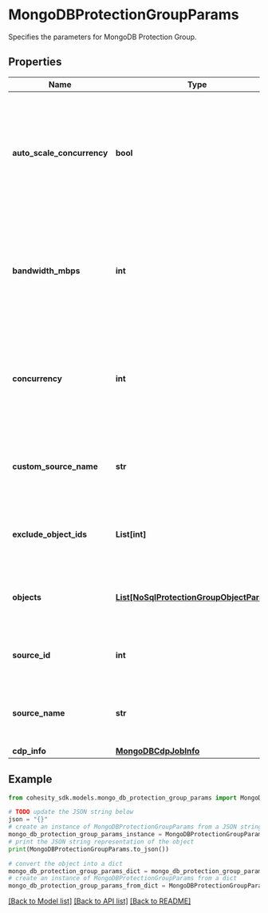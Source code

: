 # MongoDBProtectionGroupParams

Specifies the parameters for MongoDB Protection Group.

## Properties

Name | Type | Description | Notes
------------ | ------------- | ------------- | -------------
**auto_scale_concurrency** | **bool** | Specifies the flag to automatically scale number of concurrent IO Streams that will be created to exchange data with the cluster. | [optional] 
**bandwidth_mbps** | **int** | Specifies the maximum network bandwidth that each concurrent IO Stream can use for exchanging data with the cluster. | [optional] 
**concurrency** | **int** | Specifies the maximum number of concurrent IO Streams that will be created to exchange data with the cluster. | [optional] 
**custom_source_name** | **str** | The user specified name for the Source on which this protection was run. | [optional] [readonly] 
**exclude_object_ids** | **List[int]** | Specifies the objects to be excluded in the Protection Group. | [optional] 
**objects** | [**List[NoSqlProtectionGroupObjectParams]**](NoSqlProtectionGroupObjectParams.md) | Specifies the objects to be included in the Protection Group. | [optional] 
**source_id** | **int** | Object ID of the Source on which this protection was run . | [optional] [readonly] 
**source_name** | **str** | Specifies the name of the Source on which this protection was run. | [optional] [readonly] 
**cdp_info** | [**MongoDBCdpJobInfo**](MongoDBCdpJobInfo.md) |  | [optional] 

## Example

```python
from cohesity_sdk.models.mongo_db_protection_group_params import MongoDBProtectionGroupParams

# TODO update the JSON string below
json = "{}"
# create an instance of MongoDBProtectionGroupParams from a JSON string
mongo_db_protection_group_params_instance = MongoDBProtectionGroupParams.from_json(json)
# print the JSON string representation of the object
print(MongoDBProtectionGroupParams.to_json())

# convert the object into a dict
mongo_db_protection_group_params_dict = mongo_db_protection_group_params_instance.to_dict()
# create an instance of MongoDBProtectionGroupParams from a dict
mongo_db_protection_group_params_from_dict = MongoDBProtectionGroupParams.from_dict(mongo_db_protection_group_params_dict)
```
[[Back to Model list]](../README.md#documentation-for-models) [[Back to API list]](../README.md#documentation-for-api-endpoints) [[Back to README]](../README.md)


